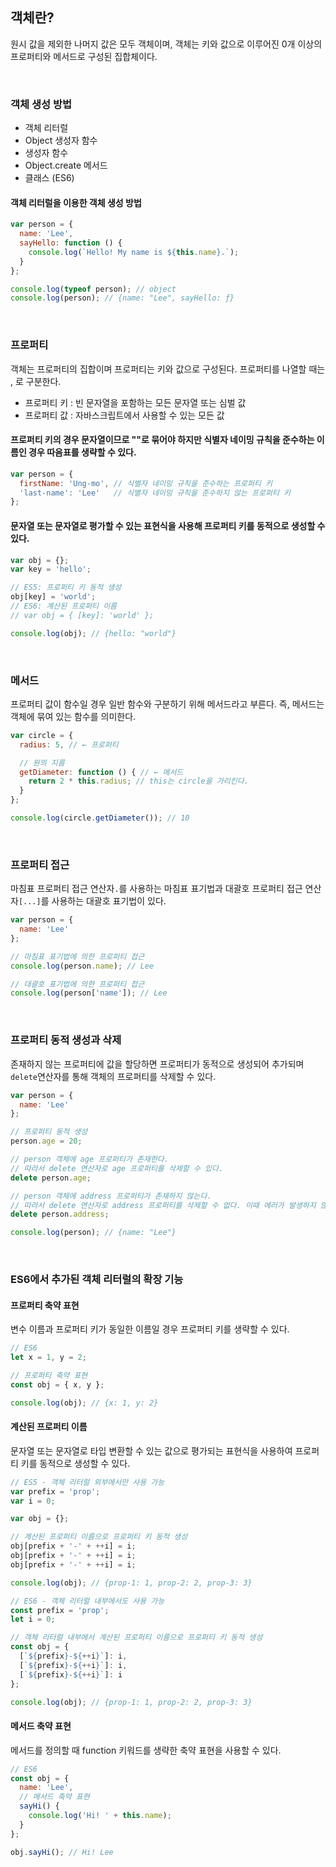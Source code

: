 ## 객체란?
원시 값을 제외한 나머지 값은 모두 객체이며, 객체는 키와 값으로 이루어진 0개 이상의 프로퍼티와 메서드로 구성된 집합체이다.


<br/>


### 객체 생성 방법
- 객체 리터럴
- Object 생성자 함수
- 생성자 함수
- Object.create 메서드
- 클래스 (ES6)


#### 객체 리터럴을 이용한 객체 생성 방법
```javascript
var person = {
  name: 'Lee',
  sayHello: function () {
    console.log(`Hello! My name is ${this.name}.`);
  }
};

console.log(typeof person); // object
console.log(person); // {name: "Lee", sayHello: ƒ}
```


<br/>


### 프로퍼티 
객체는 프로퍼티의 집합이며 프로퍼티는 키와 값으로 구성된다. 프로퍼티를 나열할 때는 , 로 구분한다.
- 프로퍼티 키 : 빈 문자열을 포함하는 모든 문자열 또는 심벌 값
- 프로퍼티 값 : 자바스크립트에서 사용할 수 있는 모든 값
#### 프로퍼티 키의 경우 문자열이므로 ""로 묶어야 하지만 식별자 네이밍 규칙을 준수하는 이름인 경우 따음표를 생략할 수 있다.
```javascript
var person = {
  firstName: 'Ung-mo', // 식별자 네이밍 규칙을 준수하는 프로퍼티 키
  'last-name': 'Lee'   // 식별자 네이밍 규칙을 준수하지 않는 프로퍼티 키
};
```
#### 문자열 또는 문자열로 평가할 수 있는 표현식을 사용해 프로퍼티 키를 동적으로 생성할 수 있다.
```javascript
var obj = {};
var key = 'hello';

// ES5: 프로퍼티 키 동적 생성
obj[key] = 'world';
// ES6: 계산된 프로퍼티 이름
// var obj = { [key]: 'world' };

console.log(obj); // {hello: "world"}
```


<br/>


### 메서드
프로퍼티 값이 함수일 경우 일반 함수와 구분하기 위해 메서드라고 부른다. 즉, 메서드는 객체에 묶여 있는 함수를 의미한다.
```javascript
var circle = {
  radius: 5, // ← 프로퍼티

  // 원의 지름
  getDiameter: function () { // ← 메서드
    return 2 * this.radius; // this는 circle을 가리킨다.
  }
};

console.log(circle.getDiameter()); // 10
```


<br/>


### 프로퍼티 접근
마침표 프로퍼티 접근 연산자`.`를 사용하는 마침표 표기법과 대괄호 프로퍼티 접근 연산자`[...]`를 사용하는 대괄호 표기법이 있다.
```javascript
var person = {
  name: 'Lee'
};

// 마침표 표기법에 의한 프로퍼티 접근
console.log(person.name); // Lee

// 대괄호 표기법에 의한 프로퍼티 접근
console.log(person['name']); // Lee
```


<br/>


### 프로퍼티 동적 생성과 삭제 
존재하지 않는 프로퍼티에 값을 할당하면 프로퍼티가 동적으로 생성되어 추가되며 `delete`연산자를 통해 객체의 프로퍼티를 삭제할 수 있다.
```javascript
var person = {
  name: 'Lee'
};

// 프로퍼티 동적 생성
person.age = 20;

// person 객체에 age 프로퍼티가 존재한다.
// 따라서 delete 연산자로 age 프로퍼티를 삭제할 수 있다.
delete person.age;

// person 객체에 address 프로퍼티가 존재하지 않는다.
// 따라서 delete 연산자로 address 프로퍼티를 삭제할 수 없다. 이때 에러가 발생하지 않는다.
delete person.address;

console.log(person); // {name: "Lee"}
```


<br/>


### ES6에서 추가된 객체 리터럴의 확장 기능
#### 프로퍼티 축약 표현
변수 이름과 프로퍼티 키가 동일한 이름일 경우 프로퍼티 키를 생략할 수 있다.
```javascript
// ES6
let x = 1, y = 2;

// 프로퍼티 축약 표현
const obj = { x, y };

console.log(obj); // {x: 1, y: 2}
```
#### 계산된 프로퍼티 이름
문자열 또는 문자열로 타입 변환할 수 있는 값으로 평가되는 표현식을 사용하여 프로퍼티 키를 동적으로 생성할 수 있다.
```javascript
// ES5 - 객체 리터럴 외부에서만 사용 가능
var prefix = 'prop';
var i = 0;

var obj = {};

// 계산된 프로퍼티 이름으로 프로퍼티 키 동적 생성
obj[prefix + '-' + ++i] = i;
obj[prefix + '-' + ++i] = i;
obj[prefix + '-' + ++i] = i;

console.log(obj); // {prop-1: 1, prop-2: 2, prop-3: 3}
```
```javascript
// ES6 - 객체 리터럴 내부에서도 사용 가능
const prefix = 'prop';
let i = 0;

// 객체 리터럴 내부에서 계산된 프로퍼티 이름으로 프로퍼티 키 동적 생성
const obj = {
  [`${prefix}-${++i}`]: i,
  [`${prefix}-${++i}`]: i,
  [`${prefix}-${++i}`]: i
};

console.log(obj); // {prop-1: 1, prop-2: 2, prop-3: 3}
```
#### 메서드 축약 표현
메서드를 정의할 때 function 키워드를 생략한 축약 표현을 사용할 수 있다.
```javascript
// ES6
const obj = {
  name: 'Lee',
  // 메서드 축약 표현
  sayHi() {
    console.log('Hi! ' + this.name);
  }
};

obj.sayHi(); // Hi! Lee
```

